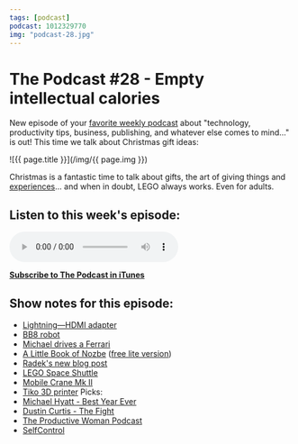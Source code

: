 ```yaml
---
tags: [podcast]
podcast: 1012329770
img: "podcast-28.jpg"
---
```


# The Podcast #28 - Empty intellectual calories

New episode of your [favorite weekly podcast][p] about "technology, productivity tips, business, publishing, and whatever else comes to mind..." is out! This time we talk about Christmas gift ideas:

<!--More-->

![{{ page.title }}](/img/{{ page.img }})

Christmas is a fantastic time to talk about gifts, the art of giving things and [experiences](https://sliwinski.com/ferrari)... and when in doubt, LEGO always works. Even for adults. 

## Listen to this week's episode:

<audio controls>
<source src="https://files.nozbe.com/podcast/028.mp3" type="audio/mpeg">
</audio>

**[Subscribe to The Podcast in iTunes][i]**

## Show notes for this episode:

  * [Lightning—HDMI adapter](http://www.apple.com/shop/product/MD826AM/A/lightning-digital-av-adapter)
  * [BB8 robot](http://store.sphero.com/products/bb-8-by-sphero)
  * [Michael drives a Ferrari](https://www.youtube.com/watch?v=7NQjBPdWfYI)
  * [A Little Book of Nozbe](https://gumroad.com/l/RzJra/30off) ([free lite version](https://files.nozbe.com/books/nozbe-training-ebook.pdf))
  * [Radek's new blog post](http://radex.io/swift/guard/)
  * [LEGO Space Shuttle](http://shop.lego.com/en-US/Shuttle-Expedition-10231)
  * [Mobile Crane Mk II](http://shop.lego.com/en-US/Mobile-Crane-MK-II-42009)
  * [Tiko 3D printer](https://www.tiko3d.com/)
Picks:
  * [Michael Hyatt - Best Year Ever](https://bestyearever.me/)
  * [Dustin Curtis - The Fight](http://dcurt.is/the-fight)
  * [The Productive Woman Podcast](http://theproductivewoman.com/)
  * [SelfControl](https://selfcontrolapp.com/)

[e]: /podcast-28
[p]: /podcast
[n]: https://nozbe.com/?a=mike
[r]: https://michael.gratis/radex
[i]: https://michael.gratis/thepodcast